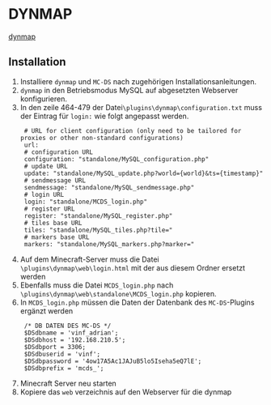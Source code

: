 # DYNMAP

[dynmap](https://github.com/webbukkit/dynmap)

## Installation
1. Installiere `dynmap` und `MC-DS` nach zugehörigen Installationsanleitungen.
2. `dynmap` in den Betriebsmodus MySQL auf abgesetzten Webserver konfigurieren.
3. In den zeile 464-479 der Datei`\plugins\dynmap\configuration.txt` muss der Eintrag für `login:` wie folgt angepasst werden.
   ```
    # URL for client configuration (only need to be tailored for proxies or other non-standard configurations)
    url:
    # configuration URL
    configuration: "standalone/MySQL_configuration.php"
    # update URL
    update: "standalone/MySQL_update.php?world={world}&ts={timestamp}"
    # sendmessage URL
    sendmessage: "standalone/MySQL_sendmessage.php"
    # login URL
    login: "standalone/MCDS_login.php"
    # register URL
    register: "standalone/MySQL_register.php"
    # tiles base URL
    tiles: "standalone/MySQL_tiles.php?tile="
    # markers base URL
    markers: "standalone/MySQL_markers.php?marker="
   ``` 
4. Auf dem Minecraft-Server muss die Datei `\plugins\dynmap\web\login.html` mit der aus diesem Ordner ersetzt werden
5. Ebenfalls muss die Datei `MCDS_login.php` nach `\plugins\dynmap\web\standalone\MCDS_login.php` kopieren.
6. In `MCDS_login.php` müssen die Daten der Datenbank des `MC-DS`-Plugins ergänzt werden
   ```
    /* DB DATEN DES MC-DS */
	$DSdbname = 'vinf_adrian';
	$DSdbhost = '192.168.210.5';
	$DSdbport = 3306;
	$DSdbuserid = 'vinf';
	$DSdbpassword = '4ow17A5Ac1JAJuB5lo5Iseha5eQ7lE';
	$DSdbprefix = 'mcds_';
   ```
7. Minecraft Server neu starten
8. Kopiere das `web` verzeichnis auf den Webserver für die dynmap
